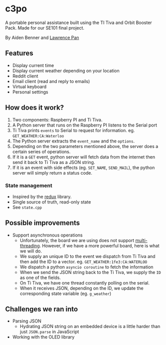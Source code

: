 # c3po
A portable personal assistance built using the TI Tiva and Orbit Booster Pack. Made for our SE101 final project.  

By Aiden Benner and [Lawrence Pan](http://lpan.io)

## Features
* Display current time
* Display current weather depending on your location
* Reddit client
* Email client (read and reply to emails)
* Virtual keyboard
* Personal settings

## How does it work?
1. Two components: Raspberry PI and Ti Tiva.
2. A Python server that runs on the Raspberry PI listens to the Serial port
3. Ti Tiva prints `events` to Serial to request for information. eg. `GET_WEATHER:CA:Waterloo`
4. The Python server extracts the `event_name` and the `options`.
5. Depending on the two parameters mentioned above, the server does a certain series of operations.
6. If it is a `GET` event, python server will fetch data from the internet then send it back to Ti Tiva as a JSON string.
7. If it is an event with side effects (eg. `SET_NAME`, `SEND_MAIL`), the python server will simply return a status code.

### State management
* Inspired by the [redux](http://redux.js.org/) library.
* Single source of truth, read-only state
* See `state.cpp`

## Possible improvements
* Support asynchronous operations
  - Unfortunately, the board we are using does not support [multi-threading](http://energia.nu/guide/multitasking/). However, if we have a more powerful board, here is what we will do.
  - We supply an unique ID to the event we dispatch from Ti Tiva and then add the ID to a vector. eg. `GET_WEATHER:1fe3:CA:WATERLOO`
  - We dispatch a python `asyncio coroutine` to fetch the information
  - When we send the JSON string back to the Ti Tiva, we supply the `ID` as one of the fields.
  - On Ti Tiva, we have one thread constantly polling on the serial.
  - When it receives JSON, depending on the ID, we update the corresponding state variable (eg. `g_weather`)

## Challenges we ran into
* Parsing JSON
  - Hydrating JSON string on an embedded device is a little harder than just `JSON.parse` in JavaScript
* Working with the OLED library
